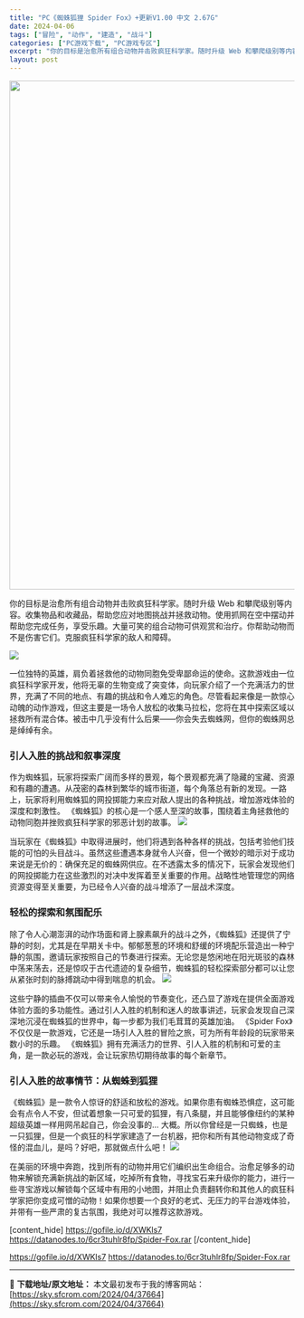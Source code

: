 ```yaml
---
title: "PC《蜘蛛狐狸 Spider Fox》+更新V1.00 中文 2.67G"
date: 2024-04-06
tags: ["冒险", "动作", "建造", "战斗"]
categories: ["PC游戏下载", "PC游戏专区"]
excerpt: "你的目标是治愈所有组合动物并击败疯狂科学家。随时升级 Web 和攀爬级别等内容。收集物品和收藏品，帮助您应对地图挑战并拯救动物。使用抓网在空中摆动并帮助您完成任务，享受乐趣。大量可笑的组合动物可供观赏和治疗。你帮助动物而不是伤害它们。克服疯狂科学家的敌人和障碍。 一位独特的英雄，肩负着拯救他的动物同&hellip;"
layout: post
---
```


<img class="size-full wp-image-37665 aligncenter" src="https://sky.sfcrom.com/wp-content/uploads/2024/04/2024040602253385.webp" alt="" width="600" height="900" />

你的目标是治愈所有组合动物并击败疯狂科学家。随时升级 Web 和攀爬级别等内容。收集物品和收藏品，帮助您应对地图挑战并拯救动物。使用抓网在空中摆动并帮助您完成任务，享受乐趣。大量可笑的组合动物可供观赏和治疗。你帮助动物而不是伤害它们。克服疯狂科学家的敌人和障碍。

<img src="https://sky.sfcrom.com/wp-content/uploads/2024/04/20240406102805-8baa0.jpeg" />

<span>一位独特的英雄，肩负着拯救他的动物同胞免受卑鄙命运的使命。这款游戏由一位疯狂科学家开发，他将无辜的生物变成了突变体，向玩家介绍了一个充满活力的世界，充满了不同的地点、有趣的挑战和令人难忘的角色。尽管看起来像是一款惊心动魄的动作游戏，但这主要是一场令人放松的收集马拉松，您将在其中探索区域以拯救所有混合体。被击中几乎没有什么后果——你会失去蜘蛛网，但你的蜘蛛网总是绰绰有余。</span>
<h3><span>引人入胜的挑战和叙事深度</span></h3>
<span>作为蜘蛛狐，玩家将探索广阔而多样的景观，每个景观都充满了隐藏的宝藏、资源和有趣的遭遇。从茂密的森林到繁华的城市街道，每个角落总有新的发现。一路上，玩家将利用蜘蛛狐的网投掷能力来应对敌人提出的各种挑战，增加游戏体验的深度和刺激性。 《蜘蛛狐》的核心是一个感人至深的故事，围绕着主角拯救他的动物同胞并挫败疯狂科学家的邪恶计划的故事。</span>

<img src="https://sky.sfcrom.com/wp-content/uploads/2024/04/20240406102809-1cd8a.jpeg" />

<span>当玩家在《蜘蛛狐》中取得进展时，他们将遇到各种各样的挑战，包括考验他们技能的可怕的头目战斗。虽然这些遭遇本身就令人兴奋，但一个微妙的暗示对于成功来说是无价的：确保充足的蜘蛛网供应。在不透露太多的情况下，玩家会发现他们的网投掷能力在这些激烈的对决中发挥着至关重要的作用。战略性地管理您的网络资源变得至关重要，为已经令人兴奋的战斗增添了一层战术深度。</span>
<h3><span>轻松的探索和氛围配乐</span></h3>
<span>除了令人心潮澎湃的动作场面和肾上腺素飙升的战斗之外，《蜘蛛狐》还提供了宁静的时刻，尤其是在早期关卡中。郁郁葱葱的环境和舒缓的环境配乐营造出一种宁静的氛围，邀请玩家按照自己的节奏进行探索。无论您是悠闲地在阳光斑驳的森林中荡来荡去，还是惊叹于古代遗迹的复杂细节，蜘蛛狐的轻松探索部分都可以让您从紧张时刻的脉搏跳动中得到喘息的机会。</span>

<img src="https://sky.sfcrom.com/wp-content/uploads/2024/04/20240406102812-ad9df.jpeg" />

<span>这些宁静的插曲不仅可以带来令人愉悦的节奏变化，还凸显了游戏在提供全面游戏体验方面的多功能性。通过引人入胜的机制和迷人的故事讲述，玩家会发现自己深深地沉浸在蜘蛛狐的世界中，每一步都为我们毛茸茸的英雄加油。 《Spider Fox》不仅仅是一款游戏，它还是一场引人入胜的冒险之旅，可为所有年龄段的玩家带来数小时的乐趣。 《蜘蛛狐》拥有充满活力的世界、引人入胜的机制和可爱的主角，是一款必玩的游戏，会让玩家热切期待故事的每个新章节。</span>
<h3><span>引人入胜的故事情节：从蜘蛛到狐狸</span></h3>
<span>《蜘蛛狐》是一款令人惊讶的舒适和放松的游戏。如果你患有蜘蛛恐惧症，这可能会有点令人不安，但试着想象一只可爱的狐狸，有八条腿，并且能够像纽约的某种超级英雄一样用网吊起自己，你会没事的… 大概。所以你曾经是一只蜘蛛，也是一只狐狸，但是一个疯狂的科学家建造了一台机器，把你和所有其他动物变成了奇怪的混血儿，是吗？好吧，那就做点什么吧！</span>

<img src="https://sky.sfcrom.com/wp-content/uploads/2024/04/20240406102815-c54c1.jpeg" />

在美丽的环境中奔跑，找到所有的动物并用它们编织出生命组合。治愈足够多的动物来解锁充满新挑战的新区域，吃掉所有食物，寻找宝石来升级你的能力，进行一些寻宝游戏以解锁每个区域中有用的小地图，并阻止负责翻转你和其他人的疯狂科学家把你变成可憎的动物！如果你想要一个良好的老式、无压力的平台游戏体验，并带有一些严肃的复古氛围，我绝对可以推荐这款游戏。

[content_hide]
https://gofile.io/d/XWKls7
https://datanodes.to/6cr3tuhlr8fp/Spider-Fox.rar
[/content_hide]

<!--wechatfans start-->
https://gofile.io/d/XWKls7
https://datanodes.to/6cr3tuhlr8fp/Spider-Fox.rar
<!--wechatfans end-->

---
📖 **下载地址/原文地址：** 本文最初发布于我的博客网站：[https://sky.sfcrom.com/2024/04/37664](https://sky.sfcrom.com/2024/04/37664)

